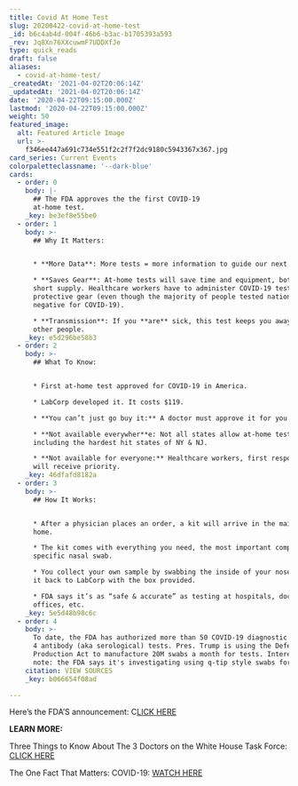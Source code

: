 ```yaml
---
title: Covid At Home Test
slug: 20200422-covid-at-home-test
_id: b6c4ab4d-004f-46b6-b3ac-b1705393a593
_rev: Jq8Xn76XXcuwmF7UDDXfJe
type: quick_reads
draft: false
aliases:
  - covid-at-home-test/
_createdAt: '2021-04-02T20:06:14Z'
_updatedAt: '2021-04-02T20:06:14Z'
date: '2020-04-22T09:15:00.000Z'
lastmod: '2020-04-22T09:15:00.000Z'
weight: 50
featured_image:
  alt: Featured Article Image
  url: >-
    f346ee447a691c734e551f2c2f7f2dc9180c5943367x367.jpg
card_series: Current Events
colorpaletteclassname: '--dark-blue'
cards:
  - order: 0
    body: |-
      ## The FDA approves the the first COVID-19  
      at-home test.
    _key: be3ef8e55be0
  - order: 1
    body: >-
      ## Why It Matters:


      * **More Data**: More tests = more information to guide our next steps.

      * **Saves Gear**: At-home tests will save time and equipment, both on
      short supply. Healthcare workers have to administer COVID-19 tests in full
      protective gear (even though the majority of people tested nationwide test
      negative for COVID-19).

      * **Transmission**: If you **are** sick, this test keeps you away from
      other people.
    _key: e5d296be58b3
  - order: 2
    body: >-
      ## What To Know:


      * First at-home test approved for COVID-19 in America.

      * LabCorp developed it. It costs $119.

      * **You can’t just go buy it:** A doctor must approve it for you.

      * **Not available everywher**e: Not all states allow at-home testing,
      including the hardest hit states of NY & NJ.

      * **Not available for everyone:** Healthcare workers, first responders
      will receive priority.
    _key: 46dfafd8182a
  - order: 3
    body: >-
      ## How It Works:


      * After a physician places an order, a kit will arrive in the mail at your
      home.

      * The kit comes with everything you need, the most important component? A
      specific nasal swab.

      * You collect your own sample by swabbing the inside of your nose and mail
      it back to LabCorp with the box provided.

      * FDA says it’s as “safe & accurate” as testing at hospitals, doctors
      offices, etc.
    _key: 5e5d48b98c6c
  - order: 4
    body: >-
      To date, the FDA has authorized more than 50 COVID-19 diagnostic tests and
      4 antibody (aka serological) tests. Pres. Trump is using the Defense
      Production Act to manufacture 20M swabs a month for tests. Interesting to
      note: the FDA says it's investigating using q-tip style swabs for testing.
    citation: VIEW SOURCES
    _key: b066654f08ad

---
```

Here’s the FDA’S announcement: C[LICK HERE](https://www.fda.gov/news-events/press-announcements/coronavirus-covid-19-update-fda-authorizes-first-test-patient-home-sample-collection)

**LEARN MORE:**

Three Things to Know About The 3 Doctors on the White House Task Force: [CLICK HERE](https://smarthernews.com/article/covid-19-task-force-three-things-to-know-about-the-doctors-leading-the-fight-against-covid-19/)

The One Fact That Matters: COVID-19: [WATCH HERE](https://smarthernews.com/article/covid-19-the-one-fact-that-really-matters/)